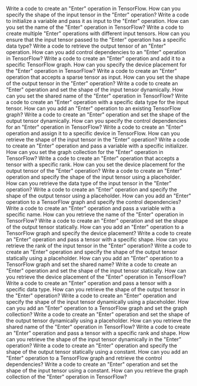 Write a code to create an "Enter" operation in TensorFlow.
How can you specify the shape of the input tensor in the "Enter" operation?
Write a code to initialize a variable and pass it as input to the "Enter" operation.
How can you set the name of the "Enter" operation in TensorFlow?
Write a code to create multiple "Enter" operations with different input tensors.
How can you ensure that the input tensor passed to the "Enter" operation has a specific data type?
Write a code to retrieve the output tensor of an "Enter" operation.
How can you add control dependencies to an "Enter" operation in TensorFlow?
Write a code to create an "Enter" operation and add it to a specific TensorFlow graph.
How can you specify the device placement for the "Enter" operation in TensorFlow?
Write a code to create an "Enter" operation that accepts a sparse tensor as input.
How can you set the shape of the output tensor in the "Enter" operation?
Write a code to create an "Enter" operation and set the shape of the input tensor dynamically.
How can you set the shared name of the "Enter" operation in TensorFlow?
Write a code to create an "Enter" operation with a specific data type for the input tensor.
How can you add an "Enter" operation to an existing TensorFlow graph?
Write a code to create an "Enter" operation and set the shape of the output tensor dynamically.
How can you specify the control dependencies for an "Enter" operation in TensorFlow?
Write a code to create an "Enter" operation and assign it to a specific device in TensorFlow.
How can you retrieve the shape of the input tensor in the "Enter" operation?
Write a code to create an "Enter" operation and pass a variable with a specific initializer.
How can you set the graph collection for the "Enter" operation in TensorFlow?
Write a code to create an "Enter" operation that accepts a tensor with a specific rank.
How can you set the device placement for the output tensor of the "Enter" operation?
Write a code to create an "Enter" operation and specify the shape of the input tensor using a placeholder.
How can you retrieve the data type of the input tensor in the "Enter" operation?
Write a code to create an "Enter" operation and specify the shape of the output tensor using a placeholder.
How can you add an "Enter" operation to a TensorFlow graph and specify the control dependencies?
Write a code to create an "Enter" operation and pass a variable with a specific name.
How can you retrieve the name of the "Enter" operation in TensorFlow?
Write a code to create an "Enter" operation and set the shape of the output tensor statically.
How can you add an "Enter" operation to a TensorFlow graph and specify the device placement?
Write a code to create an "Enter" operation and pass a tensor with a specific shape.
How can you retrieve the rank of the input tensor in the "Enter" operation?
Write a code to create an "Enter" operation and specify the shape of the output tensor statically using a placeholder.
How can you add an "Enter" operation to a TensorFlow graph and set the shared name?
Write a code to create an "Enter" operation and set the shape of the input tensor statically.
How can you retrieve the device placement of the "Enter" operation in TensorFlow?
Write a code to create an "Enter" operation and pass a tensor with a specific data type.
How can you retrieve the shape of the output tensor in the "Enter" operation?
Write a code to create an "Enter" operation and specify the shape of the input tensor dynamically using a placeholder.
How can you add an "Enter" operation to a TensorFlow graph and set the graph collection?
Write a code to create an "Enter" operation and set the shape of the output tensor dynamically using a placeholder.
How can you retrieve the shared name of the "Enter" operation in TensorFlow?
Write a code to create an "Enter" operation and pass a tensor with a specific rank and shape.
How can you retrieve the shape of the input tensor dynamically in the "Enter" operation?
Write a code to create an "Enter" operation and specify the shape of the output tensor statically using a constant.
How can you add an "Enter" operation to a TensorFlow graph and retrieve the control dependencies?
Write a code to create an "Enter" operation and set the shape of the input tensor using a constant.
How can you retrieve the graph collection of the "Enter" operation in TensorFlow?